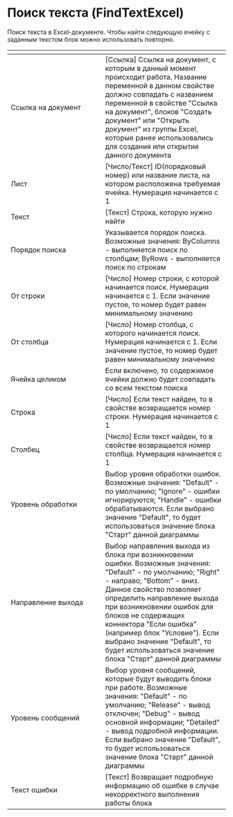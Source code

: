 # Поиск текста (FindTextExcel)

Поиск текста в Excel-документе. Чтобы найти следующую ячейку с заданным текстом блок можно использовать повторно.

<table data-header-hidden><thead><tr><th width="202"></th><th></th></tr></thead><tbody><tr><td>Ссылка на документ</td><td>[Ссылка] Ссылка на документ, с которым в данный момент происходит работа. Название переменной в данном свойстве должно совпадать с названием переменной в свойстве "Ссылка на документ", блоков "Создать документ" или "Открыть документ" из группы Excel, которые ранее использовались для создания или открытия данного документа</td></tr><tr><td>Лист</td><td>[Число/Текст] ID(порядковый номер) или название листа, на котором расположена требуемая ячейка. Нумерация начинается с 1</td></tr><tr><td>Текст</td><td>[Текст] Строка, которую нужно найти</td></tr><tr><td>Порядок поиска</td><td>Указывается порядок поиска. Возможные значения: ByColumns - выполняется поиск по столбцам; ByRows - выполняется поиск по строкам</td></tr><tr><td>От строки</td><td>[Число] Номер строки, с которой начинается поиск. Нумерация начинается с 1. Если значение пустое, то номер будет равен минимальному значению</td></tr><tr><td>От столбца</td><td>[Число] Номер столбца, с которого начинается поиск. Нумерация начинается с 1. Если значение пустое, то номер будет равен минимальному значению</td></tr><tr><td>Ячейка целиком</td><td>Если включено, то содержимое ячейки должно будет совпадать со всем текстом поиска</td></tr><tr><td>Строка</td><td>[Число] Если текст найден, то в свойстве возвращается номер строки. Нумерация начинается с 1</td></tr><tr><td>Столбец</td><td>[Число] Если текст найден, то в свойстве возвращается номер столбца. Нумерация начинается с 1</td></tr><tr><td>Уровень обработки</td><td>Выбор уровня обработки ошибок. Возможные значения: "Default" - по умолчанию; "Ignore" - ошибки игнорируются; "Handle" - ошибки обрабатываются. Если выбрано значение "Default", то будет использоваться значение блока "Старт" данной диаграммы</td></tr><tr><td>Направление выхода</td><td>Выбор направления выхода из блока при возникновении ошибки. Возможные значения: "Default" - по умолчанию; "Right" - направо; "Bottom" - вниз. Данное свойство позволяет определить направление выхода при возникновении ошибок для блоков не содержащих коннектора "Если ошибка" (например блок "Условие"). Если выбрано значение "Default", то будет использоваться значение блока "Старт" данной диаграммы</td></tr><tr><td>Уровень сообщений</td><td>Выбор уровня сообщений, которые будут выводить блоки при работе. Возможные значения: "Default" - по умолчанию; "Release" - вывод отключен; "Debug" - вывод основной информации; "Detailed" - вывод подробной информации. Если выбрано значение "Default", то будет использоваться значение блока "Старт" данной диаграммы</td></tr><tr><td>Текст ошибки</td><td>[Текст] Возвращает подробную информацию об ошибке в случае некорректного выполнения работы блока</td></tr></tbody></table>
